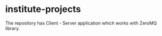 # institute-projects

The repository has Client - Server application which works with ZeroMQ library.
